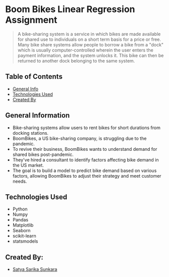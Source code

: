 # Boom Bikes Linear Regression Assignment
> A bike-sharing system is a service in which bikes are made available for shared use to individuals on a short term basis for a price or free. Many bike share systems allow people to borrow a bike from a "dock" which is usually computer-controlled wherein the user enters the payment information, and the system unlocks it. This bike can then be returned to another dock belonging to the same system.

## Table of Contents
* [General Info](#general-information)
* [Technologies Used](#technologies-used)
* [Created By](#created-by)

## General Information
- Bike-sharing systems allow users to rent bikes for short durations from docking stations.
- BoomBikes, a US bike-sharing company, is struggling due to the pandemic.
- To revive their business, BoomBikes wants to understand demand for shared bikes post-pandemic.
- They've hired a consultant to identify factors affecting bike demand in the US market.
- The goal is to build a model to predict bike demand based on various factors, allowing BoomBikes to adjust their strategy and meet customer needs.

## Technologies Used
- Python
- Numpy 
- Pandas 
- Matplotlib 
- Seaborn 
- scikit-learn 
- statsmodels

## Created By:
- [Satya Sarika Sunkara](https://github.com/SatyaSarika)
